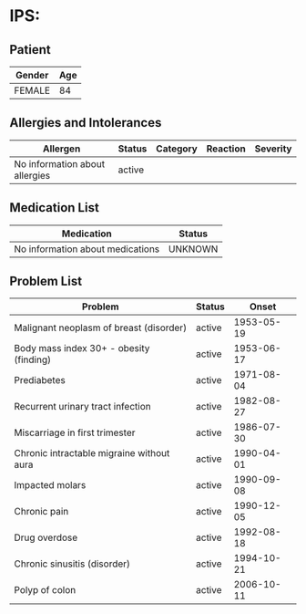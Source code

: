 # IPS:

## Patient

|Gender|Age|
|---|---|
|FEMALE|84|

## Allergies and Intolerances

|Allergen|Status|Category|Reaction|Severity|
|---|---|---|---|---|
|No information about allergies|active||||

## Medication List

|Medication|Status|
|---|---|
|No information about medications|UNKNOWN|

## Problem List

|Problem|Status|Onset|
|---|---|---|
|Malignant neoplasm of breast (disorder)|active|1953-05-19|
|Body mass index 30+ - obesity (finding)|active|1953-06-17|
|Prediabetes|active|1971-08-04|
|Recurrent urinary tract infection|active|1982-08-27|
|Miscarriage in first trimester|active|1986-07-30|
|Chronic intractable migraine without aura|active|1990-04-01|
|Impacted molars|active|1990-09-08|
|Chronic pain|active|1990-12-05|
|Drug overdose|active|1992-08-18|
|Chronic sinusitis (disorder)|active|1994-10-21|
|Polyp of colon|active|2006-10-11|
